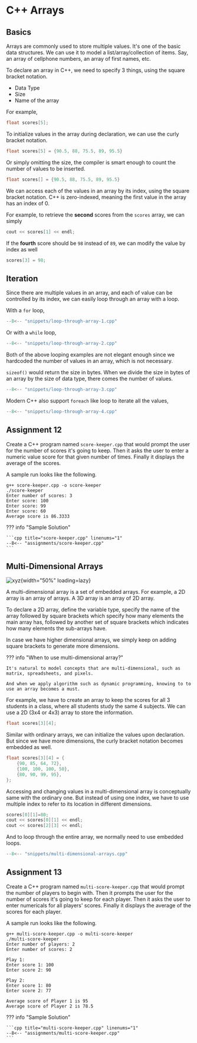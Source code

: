 # C++ Arrays

## Basics

Arrays are commonly used to store multiple values. It's one of the basic data structures. We can use it to model a list/array/collection of items. Say, an array of cellphone numbers, an array of first names, etc.

To declare an array in C++, we need to specify 3 things, using the square bracket notation.

- Data Type
- Size
- Name of the array

For example,

```cpp
float scores[5];
```

To initialize values in the array during declaration, we can use the curly bracket notation.

```cpp
float scores[5] = {90.5, 88, 75.5, 89, 95.5}
```

Or simply omitting the size, the compiler is smart enough to count the number of values to be inserted.

```cpp
float scores[] = {90.5, 88, 75.5, 89, 95.5}
```

We can access each of the values in an array by its index, using the square bracket notation. C++ is zero-indexed, meaning the first value in the array has an index of 0.

For example, to retrieve the **second** scores from the `scores` array, we can simply

```cpp
cout << scores[1] << endl;
```

If the **fourth** score should be `98` instead of `89`, we can modify the value by index as well

```cpp
scores[3] = 98;
```

## Iteration

Since there are multiple values in an array, and each of value can be controlled by its index, we can easily loop through an array with a loop.

With a `for` loop,

```cpp title="loop-through-array-1.cpp" linenums="1"
--8<-- "snippets/loop-through-array-1.cpp"
```

Or with a `while` loop,

```cpp title="loop-through-array-2.cpp" linenums="1"
--8<-- "snippets/loop-through-array-2.cpp"
```

Both of the above looping examples are not elegant enough since we hardcoded the number of values in an array, which is not necessary.

`sizeof()` would return the size in bytes. When we divide the size in bytes of an array by the size of data type, there comes the number of values.

```cpp title="loop-through-array-3.cpp" linenums="1"
--8<-- "snippets/loop-through-array-3.cpp"
```

Modern C++ also support `foreach` like loop to iterate all the values,

```cpp title="loop-through-array-4.cpp" linenums="1"
--8<-- "snippets/loop-through-array-4.cpp"
```

## Assignment 12

Create a C++ program named `score-keeper.cpp` that would prompt the user for the number of scores it's going to keep. Then it asks the user to enter a numeric value score for that given number of times. Finally it displays the average of the scores.

A sample run looks like the following.

```terminal
g++ score-keeper.cpp -o score-keeper
./score-keeper
Enter number of scores: 3
Enter score: 100
Enter score: 99
Enter score: 60
Average score is 86.3333
```

??? info "Sample Solution"

    ```cpp title="score-keeper.cpp" linenums="1"
    --8<-- "assignments/score-keeper.cpp"
    ```

## Multi-Dimensional Arrays

![xyz](https://placenote.com/blog/content/images/2020/03/frame.png){width="50%" loading=lazy}

A multi-dimensional array is a set of embedded arrays. For example, a 2D array is an array of arrays. A 3D array is an array of 2D array.

To declare a 2D array, define the variable type, specify the name of the array followed by square brackets which specify how many elements the main array has, followed by another set of square brackets which indicates how many elements the sub-arrays have.

In case we have higher dimensional arrays, we simply keep on adding square brackets to generate more dimensions.

??? info "When to use multi-dimensional array?"

    It's natural to model concepts that are multi-dimensional, such as matrix, spreadsheets, and pixels.

    And when we apply algorithm such as dynamic programming, knowing to to use an array becomes a must.

For example, we have to create an array to keep the scores for all 3 students in a class, where all students study the same 4 subjects. We can use a 2D (3x4 or 4x3) array to store the information.

```cpp
float scores[3][4];
```

Similar with ordinary arrays, we can initialize the values upon declaration. But since we have more dimensions, the curly bracket notation becomes embedded as well.

```cpp
float scores[3][4] = {
    {90, 85, 64, 72},
    {100, 100, 100, 50},
    {80, 90, 99, 95},
};
```

Accessing and changing values in a multi-dimensional array is conceptually same with the ordinary one. But instead of using one index, we have to use multiple index to refer to its location in different dimensions.

```cpp
scores[0][1]=80;
cout << scores[0][1] << endl;
cout << scores[2][3] << endl;
```

And to loop through the entire array, we normally need to use embedded loops.

```cpp title="multi-dimensional-arrays.cpp" linenums="1"
--8<-- "snippets/multi-dimensional-arrays.cpp"
```

## Assignment 13

Create a C++ program named `multi-score-keeper.cpp` that would prompt the number of players to begin with. Then it prompts the user for the number of scores it's going to keep for each player. Then it asks the user to enter numericals for all players' scores. Finally it displays the average of the scores for each player.

A sample run looks like the following.

```terminal
g++ multi-score-keeper.cpp -o multi-score-keeper
./multi-score-keeper
Enter number of players: 2
Enter number of scores: 2

Play 1:
Enter score 1: 100
Enter score 2: 90

Play 2:
Enter score 1: 80
Enter score 2: 77

Average score of Player 1 is 95
Average score of Player 2 is 78.5
```

??? info "Sample Solution"

    ```cpp title="multi-score-keeper.cpp" linenums="1"
    --8<-- "assignments/multi-score-keeper.cpp"
    ```
